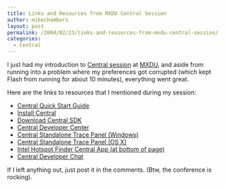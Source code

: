 ```yaml
---
title: Links and Resources from MXDU Central Session
author: mikechambers
layout: post
permalink: /2004/02/23/links-and-resources-from-mxdu-central-session/
categories:
  - Central
---
```



I just had my introduction to [Central session][1] at [MXDU][2], and aside from running into a problem where my preferences got corrupted (which kept Flash from running for about 10 minutes), everything went great.

Here are the links to resources that I mentioned during my session:

*   [Central Quick Start Guide][3]
*   [Install Central][4]
*   [Download Central SDK][5]
*   [Central Developer Center][5]
*   [Central Standalone Trace Panel (Windows)][6]
*   [Central Standalone Trace Panel (OS X)][7]
*   [Intel Hotspot Finder Central App (at bottom of page)][8]
*   [Central Developer Chat][9]

If I left anything out, just post it in the comments. (Btw, the conference is rocking).

 [1]: http://www.mxdu.com/go/agenda/experience/central-flash-on-the-desktop
 [2]: http://www.mxdu.com
 [3]: http://www.macromedia.com/devnet/central/articles/quick_start.html
 [4]: http://www.macromedia.com/go/install_central
 [5]: http://www.macromedia.com/go/central_sdk
 [6]: http://www.markme.com/mesh/archives/003850.cfm
 [7]: http://www.markme.com/mesh/archives/004034.cfm
 [8]: http://intel.jiwire.com/
 [9]: http://www.markme.com/mesh/archives/004319.cfm